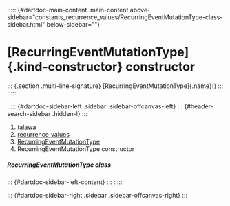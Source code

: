 ::::: {#dartdoc-main-content .main-content above-sidebar="constants_recurrence_values/RecurringEventMutationType-class-sidebar.html" below-sidebar=""}
<div>

# [RecurringEventMutationType]{.kind-constructor} constructor

</div>

::: {.section .multi-line-signature}
[RecurringEventMutationType]{.name}()
:::
:::::

::::: {#dartdoc-sidebar-left .sidebar .sidebar-offcanvas-left}
::: {#header-search-sidebar .hidden-l}
:::

1.  [talawa](../../index.html)
2.  [recurrence_values](../../constants_recurrence_values/)
3.  [RecurringEventMutationType](../../constants_recurrence_values/RecurringEventMutationType-class.html)
4.  RecurringEventMutationType constructor

##### RecurringEventMutationType class

::: {#dartdoc-sidebar-left-content}
:::
:::::

::: {#dartdoc-sidebar-right .sidebar .sidebar-offcanvas-right}
:::

